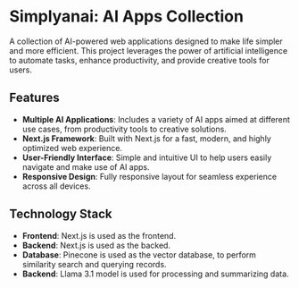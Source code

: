 # Simplyanai: AI Apps Collection

A collection of AI-powered web applications designed to make life simpler and more efficient. This project leverages the power of artificial intelligence to automate tasks, enhance productivity, and provide creative tools for users.

## Features
- **Multiple AI Applications**: Includes a variety of AI apps aimed at different use cases, from productivity tools to creative solutions.
- **Next.js Framework**: Built with Next.js for a fast, modern, and highly optimized web experience.
- **User-Friendly Interface**: Simple and intuitive UI to help users easily navigate and make use of AI apps.
- **Responsive Design**: Fully responsive layout for seamless experience across all devices.

## Technology Stack
- **Frontend**: Next.js is used as the frontend.
- **Backend**: Next.js is used as the backed.
- **Database**: Pinecone is used as the vector database, to perform similarity search and querying records.
- **Backend**: Llama 3.1 model is used for processing and summarizing data.
